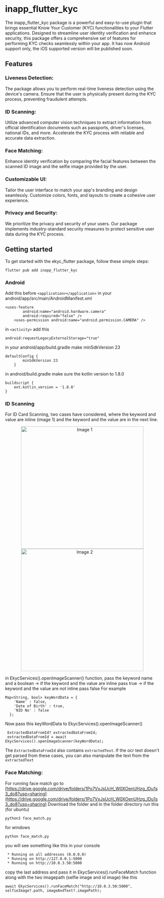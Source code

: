 # inapp_flutter_kyc
The inapp_flutter_kyc package is a powerful and easy-to-use plugin that brings essential Know Your Customer (KYC) functionalities to your Flutter applications. Designed to streamline user identity verification and enhance security, this package offers a comprehensive set of features for performing KYC checks seamlessly within your app.
It has now Android support only, the iOS supported version will be published soon.  
## Features

### Liveness Detection:
The package allows you to perform real-time liveness detection using the device's camera. Ensure that the user is physically present during the KYC process, preventing fraudulent attempts.

### ID Scanning:
Utilize advanced computer vision techniques to extract information from official identification documents such as passports, driver's licenses, national IDs, and more. Accelerate the KYC process with reliable and accurate data extraction.

### Face Matching:
Enhance identity verification by comparing the facial features between the scanned ID image and the selfie image provided by the user.

### Customizable UI:
Tailor the user interface to match your app's branding and design seamlessly. Customize colors, fonts, and layouts to create a cohesive user experience.

### Privacy and Security:
We prioritize the privacy and security of your users. Our package implements industry-standard security measures to protect sensitive user data during the KYC process.

## Getting started
To get started with the ekyc_flutter package, follow these simple steps:
```
flutter pub add inapp_flutter_kyc
```
### Android
Add this before `<application></application>` in your android/app/src/main/AndroidManifest.xml
```
<uses-feature
        android:name="android.hardware.camera"
        android:required="false" />
    <uses-permission android:name="android.permission.CAMERA" />
```
in `<activity>` add this 
```
android:requestLegacyExternalStorage="true"
```
in your android/app/build.gradle make minSdkVersion 23
```
defaultConfig {
        minSdkVersion 23
    }
```
in android/build.gradle make sure the kotlin version to 1.8.0
```
buildscript {
    ext.kotlin_version = '1.8.0'
}
```

### ID Scanning
For ID Card Scanning, two cases have considered, where the keyword and value are inline (image 1) and the keyword and the value are in the next line.
<p align="center">
  <img src="https://github.com/rifat-22/inapp_kyc/raw/main/images/inline_id.png" alt="Image 1" width="400"/>
  <img src="https://github.com/rifat-22/inapp_kyc/raw/main/images/nextLine_id.png" alt="Image 2" width="400"/>
</p>

[//]: # (![Image 1]&#40;./images/inline_id.png&#41; ![Image 2]&#40;./images/nextLine_id.png&#41;)

in EkycServices().openImageScanner() function, pass the keyword name and a boolean
-> if the keyword and the value are inline pass true
-> if the keyword and the value are not inline pass false
For example 
```
Map<String, bool> keyWordData = {
    'Name' : false,
    'Date of Birth' : true,
    'NID No' : false
  };
```
Now pass this keyWordData to EkycServices().openImageScanner() 
```
 ExtractedDataFromId? extractedDataFromId;
 extractedDataFromId = await EkycServices().openImageScanner(keyWordData);
```
The `ExtractedDataFromId` also contains `extractedText`. If the ocr text doesn't get parsed from these cases, you can also manipulate the text from the `extractedText`
### Face Matching:
For running face match go to [https://drive.google.com/drive/folders/1Po7VxJsUcH_W0XOenUHzg_IDu1s3_do8?usp=sharing](https://drive.google.com/drive/folders/1Po7VxJsUcH_W0XOenUHzg_IDu1s3_do8?usp=sharing)
Download the folder and in the folder directory run this (for ubuntu)
```
python3 face_match.py
```
for windows
```
python face_match.py
```
you will see something like this in your console 
```
 * Running on all addresses (0.0.0.0)
 * Running on http://127.0.0.1:5000
 * Running on http://10.0.3.50:5000
```
copy the last address and pass it in EkycServices().runFaceMatch function along with the two imagepath (selfie image and id image) like this

```
await EkycServices().runFaceMatch("http://10.0.3.50:5000", selfieImage?.path, imageAndText?.imagePath);
```